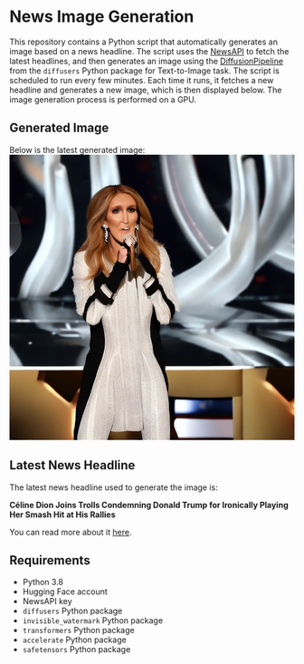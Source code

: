 # News Image Generation
This repository contains a Python script that automatically generates an image based on a news headline. The script uses the [NewsAPI](https://newsapi.org/) to fetch the latest headlines, and then generates an image using the [DiffusionPipeline](https://github.com/huggingface/diffusers) from the `diffusers` Python package for Text-to-Image task.
The script is scheduled to run every few minutes. Each time it runs, it fetches a new headline and generates a new image, which is then displayed below. The image generation process is performed on a GPU.

## Generated Image
Below is the latest generated image:
![Generated Image](image.png)

## Latest News Headline
The latest news headline used to generate the image is:

**Céline Dion Joins Trolls Condemning Donald Trump for Ironically Playing Her Smash Hit at His Rallies**

You can read more about it [here](https://news.google.com/rss/articles/CBMiygFBVV95cUxQWVppSlZjaktTM3o4OWhHWkt1OXRvNUY3UWhvb1ZadDlXM3RpM3g2cGV0Y3JqYnRILVlpUGlkRFpNRGRmVi1fNXdHZEV5QTdMai0teHc3c29zRy1BR1lXOWNyaV9xa3ZRV0hndVE4aUVHdlVKOWVGX0l0ejVGU0R0Rnk0N1RxbXduWU1oZmpRZnl0MUxtVzF0eDZJMGJwWmFCU0E2cXQ5XzJUUGtEeXFXbXhxQWhtZlFyQWRPQlozLW5tWWNvb1lhZkV3?oc=5).

## Requirements
- Python 3.8
- Hugging Face account
- NewsAPI key
- `diffusers` Python package
- `invisible_watermark` Python package
- `transformers` Python package
- `accelerate` Python package
- `safetensors` Python package
